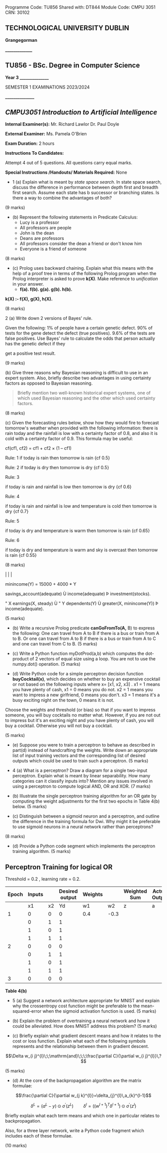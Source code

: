 Programme Code: TU856 Shared with: DT844 Module Code: CMPU 3051 CRN: 30102

## **TECHNOLOGICAL UNIVERSITY DUBLIN**

**Grangegorman**

**_____________**

## TU856 - BSc. Degree in Computer Science

**Year 3 ______________**

SEMESTER 1 EXAMINATIONS 2023/2024

**______________**

## *CMPU3051 Introduction to Artificial Intelligence*

**Internal Examiner(s):** Mr. Richard Lawlor Dr. Paul Doyle

**External Examiner:**  Ms. Pamela O'Brien

**Exam Duration:** 2 hours

**Instructions To Candidates:** 

Attempt 4 out of 5 questions. All questions carry equal marks.

**Special Instructions /Handouts/ Materials Required:** None

- 1 (a) Explain what is meant by *state space search*.
In state space search, discuss the difference in performance between depth first and breadth first search. Assume each state has b successor or branching states. Is there a way to combine the advantages of both?

(9 marks)

- (b) Represent the following statements in Predicate Calculus:
	- Lucy is a professor
	- All professors are people
	- John is the dean
	- Deans are professors
	- All professors consider the dean a friend or don't know him
	- Everyone is a friend of someone

(8 marks)

- (c) Prolog uses backward chaining. Explain what this means with the help of a proof tree in terms of the following Prolog program when the Prolog interpreter is asked to prove **k(X)**. Make reference to *unification* in your answer.
	- **f(a). f(b). g(a). g(b). h(b).**

 **k(X) :- f(X), g(X), h(X).**

(8 marks)

2 (a) Write down 2 versions of Bayes' rule.

Given the following: 1% of people have a certain genetic defect. 90% of tests for the gene detect the defect (true positives). 9.6% of the tests are false positives. Use Bayes' rule to calculate the odds that person actually has the genetic defect if they

get a positive test result.

(9 marks)

(b) Give three reasons why Bayesian reasoning is difficult to use in an expert system. Also, briefly describe two advantages in using certainty factors as opposed to Bayesian reasoning.

> Briefly mention two well-known historical expert systems, one of which used Bayesian reasoning and the other which used certainty factors.

(8 marks)

(c) Given the forecasting rules below, show how they would fire to forecast tomorrow's weather when provided with the following information: there is rain today and the rainfall is low with a certainty factor of 0.8, and also it is cold with a certainty factor of 0.9. This formula may be useful:

cf(cf1, cf2) = cf1 + cf2 × (1 – cf1)

Rule: 1 if today is rain then tomorrow is rain {cf 0.5}

Rule: 2 if today is dry then tomorrow is dry {cf 0.5}

Rule: 3

if today is rain and rainfall is low then tomorrow is dry {cf 0.6}

Rule: 4

if today is rain and rainfall is low and temperature is cold then tomorrow is dry {cf 0.7}

Rule: 5

if today is dry and temperature is warm then tomorrow is rain {cf 0.65}

Rule: 6

if today is dry and temperature is warm and sky is overcast then tomorrow is rain {cf 0.55}

(8 marks)

|
|  |

minincome(Y) = 15000 + 4000 * Y

savings_account(adequate) Ù income(adequate) Þ investment(stocks).

" X earnings(X, steady) Ù " Y dependents(Y) Ù greater(X, minincome(Y)) Þ income(adequate).

(5 marks)

- (b) Write a recursive Prolog predicate **canGoFromTo(A,** B) to express the following: One can travel from A to B if there is a bus or train from A to B. Or one can travel from A to B if there is a bus or train from A to C and one can travel from C to B.
(5 marks)

- (c) Write a Python function myDotProd(a,b) which computes the dot-product of 2 vectors of equal size using a loop. You are not to use the numpy.dot() operation.
(5 marks)

- (d) Write Python code for a simple perceptron decision function **buyCocktail(x)**, which decides on whether to buy an expensive cocktail or not based on the following inputs where x= [x1, x2, x3] .
x1 = 1 means you have plenty of cash, x1 = 0 means you do not. x2 = 1 means you want to impress a new girlfriend, 0 means you don't. x3 = 1 means it's a busy exciting night on the town, 0 means it is not.

Choose the weights and threshold (or bias) so that if you want to impress someone, you will buy cocktails no matter what. However, if you are not out to impress but it's an exciting night and you have plenty of cash, you will buy a cocktail. Otherwise you will not buy a cocktail.

(5 marks)

- (e) Suppose you were to train a perceptron to behave as described in part(d) instead of handcrafting the weights. Write down an appropriate list of input training vectors and the corresponding list of desired outputs which could be used to train such a perceptron.
(5 marks)

- 4 (a) What is a perceptron? Draw a diagram for a single two-input perceptron. Explain what is meant by linear separability. How many categories can it classify inputs into? Mention any issues involved in using a perceptron to compute logical AND, OR and XOR.
(7 marks)

- (b) Illustrate the single perceptron training algorithm for an OR gate by computing the weight adjustments for the first two epochs in Table 4(b) below.
(5 marks)

- (c) Distinguish between a sigmoid neuron and a perceptron, and outline the difference in the training formula for Dwi.
Why might it be preferable to use sigmoid neurons in a neural network rather than perceptrons?

(8 marks)

- (d) Provide a Python code segment which implements the perceptron training algorithm. (5 marks)
## **Perceptron Training for logical OR**

Threshold = 0.2 , learning rate = 0.2.

| Epoch | Inputs |  | Desired output | Weights |  | Weighted Sum | Actual Output | Error | Weight adjustments |  |
| --- | --- | --- | --- | --- | --- | --- | --- | --- | --- | --- |
|  | x1 | x2 | Yd | w1 | w2 | z | a | e | Δw1 | Δw2 |
| 1 | 0 | 0 | 0 | 0.4 | -0.3 |  |  |  |  |  |
|  | 0 | 1 | 1 |  |  |  |  |  |  |  |
|  | 1 | 0 | 1 |  |  |  |  |  |  |  |
|  | 1 | 1 | 1 |  |  |  |  |  |  |  |
| 2 | 0 | 0 | 0 |  |  |  |  |  |  |  |
|  | 0 | 1 | 1 |  |  |  |  |  |  |  |
|  | 1 | 0 | 1 |  |  |  |  |  |  |  |
|  | 1 | 1 | 1 |  |  |  |  |  |  |  |
| 3 | 0 | 0 | 0 |  |  |  |  |  |  |  |

**Table 4(b)**

- 5 (a) Suggest a network architecture appropriate for MNIST and explain why the crossentropy cost function might be preferable to the mean-squared-error when the sigmoid activation function is used.
(5 marks)

- (b) Explain the problem of overtraining a neural network and how it could be alleviated. How does MNIST address this problem?
(5 marks)

- (c) Briefly explain what gradient descent means and how it relates to the cost or loss function. Explain what each of the following symbols represents and the relationship between them in gradient descent.

$$\Delta w_{i j}^{l}\;\;\mathrm{and}\;\;\;\frac{\partial C}{\partial w_{i j}^{l}}\,?$$

(5 marks)

- (d) At the core of the backpropagation algorithm are the matrix formulae:

$$\frac{\partial C}{\partial w_{j k}^{l}}=\delta_{j}^{l}\,a_{k}^{l-1}$$

$$\delta^{L}=(a^{L}-y)\odot\sigma^{\prime}(z^{L})\qquad\delta^{l}=((w^{l+1})^{T}\delta^{l+1})\odot\sigma^{\prime}(z^{l})$$

Briefly explain what each term means and which one in particular relates to backpropagation.

Also, for a three layer network, write a Python code fragment which includes each of these formulae.

(10 marks)

